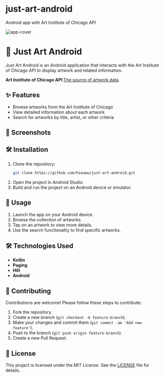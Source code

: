 # just-art-android
Android app with Art Institute of Chicago API

![app-cover](https://github.com/user-attachments/assets/e1af94de-d9d3-48c3-8960-7bde730ebbcd)
# 🎨 Just Art Android

Just Art Android is an Android application that interacts with the Art Institute of Chicago API to display artwork and related information.

**Art Institute of Chicago API**:[The source of artwork data](https://www.artic.edu/open-access/open-source-code).

## ✨ Features

- Browse artworks from the Art Institute of Chicago
- View detailed information about each artwork
- Search for artworks by title, artist, or other criteria

## 📸 Screenshots

<!-- Add screenshots of your app here -->

## 🛠 Installation

1. Clone the repository:
    ```bash
    git clone https://github.com/hieuwu/just-art-android.git
    ```
2. Open the project in Android Studio.
3. Build and run the project on an Android device or emulator.

## 🚀 Usage

1. Launch the app on your Android device.
2. Browse the collection of artworks.
3. Tap on an artwork to view more details.
4. Use the search functionality to find specific artworks.

## 🛠️ Technologies Used

- **Kotlin**
- **Paging**
- **Hilt**
- **Android**

## 🤝 Contributing

Contributions are welcome! Please follow these steps to contribute:

1. Fork the repository.
2. Create a new branch (`git checkout -b feature-branch`).
3. Make your changes and commit them (`git commit -am 'Add new feature'`).
4. Push to the branch (`git push origin feature-branch`).
5. Create a new Pull Request.

## 📄 License

This project is licensed under the MIT License. See the [LICENSE](LICENSE) file for details.
